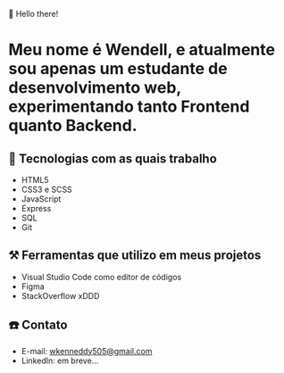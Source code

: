 :wave: Hello there!

# Meu nome é Wendell, e atualmente sou apenas um estudante de desenvolvimento web, experimentando tanto Frontend quanto Backend.

## :briefcase: Tecnologias com as quais trabalho
- HTML5
- CSS3 e SCSS 
- JavaScript
- Express
- SQL
- Git

## :hammer_and_pick: Ferramentas que utilizo em meus projetos
- Visual Studio Code como editor de códigos
- Figma
- StackOverflow xDDD

## :phone: Contato
- E-mail: wkenneddy505@gmail.com
- LinkedIn: em breve...
